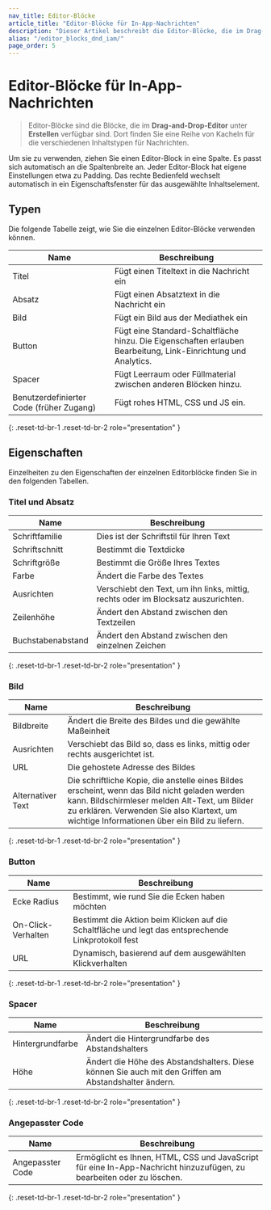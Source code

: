 ```yaml
---
nav_title: Editor-Blöcke
article_title: "Editor-Blöcke für In-App-Nachrichten"
description: "Dieser Artikel beschreibt die Editor-Blöcke, die im Drag-and-Drop-Editor für In-App-Nachrichten zur Verfügung stehen."
alias: "/editor_blocks_dnd_iam/"
page_order: 5
---
```


# Editor-Blöcke für In-App-Nachrichten

> Editor-Blöcke sind die Blöcke, die im **Drag-and-Drop-Editor** unter **Erstellen** verfügbar sind. Dort finden Sie eine Reihe von Kacheln für die verschiedenen Inhaltstypen für Nachrichten.

Um sie zu verwenden, ziehen Sie einen Editor-Block in eine Spalte. Es passt sich automatisch an die Spaltenbreite an. Jeder Editor-Block hat eigene Einstellungen etwa zu Padding. Das rechte Bedienfeld wechselt automatisch in ein Eigenschaftsfenster für das ausgewählte Inhaltselement.

## Typen

Die folgende Tabelle zeigt, wie Sie die einzelnen Editor-Blöcke verwenden können.

| Name | Beschreibung |
| --- | --- |
| Titel | Fügt einen Titeltext in die Nachricht ein |
| Absatz | Fügt einen Absatztext in die Nachricht ein |
| Bild | Fügt ein Bild aus der Mediathek ein |
| Button | Fügt eine Standard-Schaltfläche hinzu. Die Eigenschaften erlauben Bearbeitung, Link-Einrichtung und Analytics. |
| Spacer | Fügt Leerraum oder Füllmaterial zwischen anderen Blöcken hinzu. |
| Benutzerdefinierter Code (früher Zugang) | Fügt rohes HTML, CSS und JS ein.  |
{: .reset-td-br-1 .reset-td-br-2 role="presentation" }

## Eigenschaften

Einzelheiten zu den Eigenschaften der einzelnen Editorblöcke finden Sie in den folgenden Tabellen.

### Titel und Absatz

| Name | Beschreibung |
| --- | --- |
| Schriftfamilie | Dies ist der Schriftstil für Ihren Text |
| Schriftschnitt | Bestimmt die Textdicke |
| Schriftgröße | Bestimmt die Größe Ihres Textes |
| Farbe | Ändert die Farbe des Textes |
| Ausrichten | Verschiebt den Text, um ihn links, mittig, rechts oder im Blocksatz auszurichten. |
| Zeilenhöhe | Ändert den Abstand zwischen den Textzeilen |
| Buchstabenabstand | Ändert den Abstand zwischen den einzelnen Zeichen |
{: .reset-td-br-1 .reset-td-br-2 role="presentation" }

### Bild

| Name | Beschreibung |
| --- | --- |
| Bildbreite | Ändert die Breite des Bildes und die gewählte Maßeinheit |
| Ausrichten | Verschiebt das Bild so, dass es links, mittig oder rechts ausgerichtet ist. |
| URL | Die gehostete Adresse des Bildes |
| Alternativer Text | Die schriftliche Kopie, die anstelle eines Bildes erscheint, wenn das Bild nicht geladen werden kann. Bildschirmleser melden Alt-Text, um Bilder zu erklären. Verwenden Sie also Klartext, um wichtige Informationen über ein Bild zu liefern. |
{: .reset-td-br-1 .reset-td-br-2 role="presentation" }

### Button

| Name | Beschreibung |
| --- | --- |
| Ecke Radius | Bestimmt, wie rund Sie die Ecken haben möchten |
| On-Click-Verhalten | Bestimmt die Aktion beim Klicken auf die Schaltfläche und legt das entsprechende Linkprotokoll fest |
| URL | Dynamisch, basierend auf dem ausgewählten Klickverhalten |
{: .reset-td-br-1 .reset-td-br-2 role="presentation" }

### Spacer

| Name | Beschreibung |
| --- | --- |
| Hintergrundfarbe | Ändert die Hintergrundfarbe des Abstandshalters |
| Höhe | Ändert die Höhe des Abstandshalters. Diese können Sie auch mit den Griffen am Abstandshalter ändern. |
{: .reset-td-br-1 .reset-td-br-2 role="presentation" }

### Angepasster Code

| Name | Beschreibung |
| --- | --- |
| Angepasster Code | Ermöglicht es Ihnen, HTML, CSS und JavaScript für eine In-App-Nachricht hinzuzufügen, zu bearbeiten oder zu löschen. |
{: .reset-td-br-1 .reset-td-br-2 role="presentation" }
